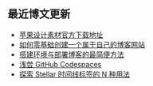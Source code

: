 ## 最近博文更新
<!-- BLOG-POST-LIST:START -->
- [苹果设计素材官方下载地址](https://xaoxuu.com/blog/20231213/)
- [如何零基础创建一个属于自己的博客网站](https://xaoxuu.com/blog/20221217/)
- [搭建环境与部署博客的最简便方法](https://xaoxuu.com/blog/20221126/)
- [浅尝 GitHub Codespaces](https://xaoxuu.com/blog/20221121/)
- [探索 Stellar 时间线标签的 N 种用法](https://xaoxuu.com/blog/20221029/)
<!-- BLOG-POST-LIST:END -->
